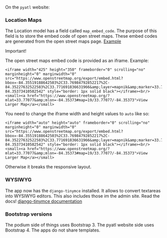 On the `pyatl` website:

### Location Maps

The Location model has a field called `map_embed_code`.
The purpose of this field is to store the embed code of open street maps.
These embed codes are generated from the open street maps page. [Example](https://www.openstreetmap.org/export#map=19/33.77077/-84.35373)

Important!

The open street maps embed code is provided as an iframe.
Example:

```
<iframe width="425" height="350" frameborder="0" scrolling="no" marginheight="0" marginwidth="0" src="https://www.openstreetmap.org/export/embed.html?bbox=-84.35519188642503%2C33.76984792852217%2C-84.35227632522583%2C33.771691836631966&amp;layer=mapnik&amp;marker=33.77076988753727%2C-84.35373410582542" style="border: 1px solid black"></iframe><br/><small><a href="https://www.openstreetmap.org/?mlat=33.77077&amp;mlon=-84.35373#map=19/33.77077/-84.35373">View Larger Map</a></small>
```

You need to change the iframe width and height values to `auto` like so: 

```
<iframe width="auto" height="auto" frameborder="0" scrolling="no" marginheight="0" marginwidth="0" src="https://www.openstreetmap.org/export/embed.html?bbox=-84.35519188642503%2C33.76984792852217%2C-84.35227632522583%2C33.771691836631966&amp;layer=mapnik&amp;marker=33.77076988753727%2C-84.35373410582542" style="border: 1px solid black"></iframe><br/><small><a href="https://www.openstreetmap.org/?mlat=33.77077&amp;mlon=-84.35373#map=19/33.77077/-84.35373">View Larger Map</a></small>
```

Otherwise it breaks the responsive layout.


### WYSIWYG

The app now has the `django-tinymce` installed. It allows to convert textareas into WYSIWYG editors.
This also includes those im the admin site. Read the docs!
[django-tinymce documentation](https://django-tinymce.readthedocs.io/en/latest/usage.html)

### Bootstrap versions

The podium side of things uses Bootstrap 3.
The pyatl website side uses Bootstrap 4.
The apps do not share templates.